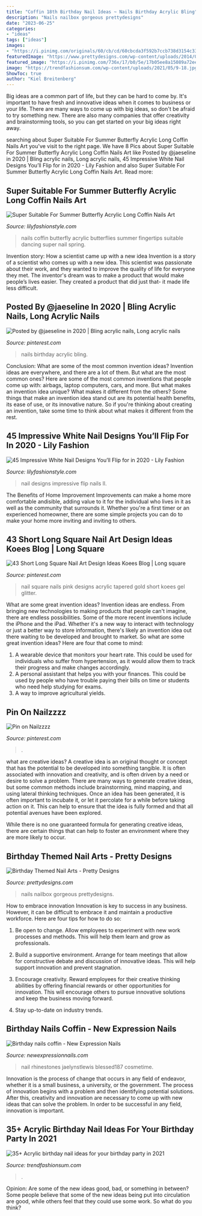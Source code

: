 ```yaml
---
title: "Coffin 18th Birthday Nail Ideas ~ Nails Birthday Acrylic Bling"
description: "Nails nailbox gorgeous prettydesigns"
date: "2023-06-25"
categories:
- "ideas"
tags: ["ideas"]
images:
- "https://i.pinimg.com/originals/60/cb/cd/60cbcda3f592b7ccb738d3154c3316f0.jpg"
featuredImage: "https://www.prettydesigns.com/wp-content/uploads/2014/07/Cute-Nails2.jpg"
featured_image: "https://i.pinimg.com/736x/17/b0/5e/17b05ee8a15089a72ee82f25a8c7f3f6.jpg"
image: "https://trendfashionsum.com/wp-content/uploads/2021/05/9-18.jpg"
ShowToc: true
author: "Kiel Breitenberg"
---
```



Big ideas are a common part of life, but they can be hard to come by. It's important to have fresh and innovative ideas when it comes to business or your life. There are many ways to come up with big ideas, so don't be afraid to try something new. There are also many companies that offer creativity and brainstorming tools, so you can get started on your big ideas right away.

	

		
searching about Super Suitable For Summer Butterfly Acrylic Long Coffin Nails Art you've visit to the right page. We have 8 Pics about Super Suitable For Summer Butterfly Acrylic Long Coffin Nails Art like Posted by @jaeseline in 2020 | Bling acrylic nails, Long acrylic nails, 45 Impressive White Nail Designs You’ll Flip for in 2020 - Lily Fashion and also Super Suitable For Summer Butterfly Acrylic Long Coffin Nails Art. Read more:
		
    
## Super Suitable For Summer Butterfly Acrylic Long Coffin Nails Art

<img loading=lazy src="https://lilyfashionstyle.com/wp-content/uploads/2020/05/16-4.jpg" onerror="this.onerror=null;this.src='https://tse1.mm.bing.net/th?id=OIP.vIG-OCWaAiQExmx3gS6WSQHaJx&amp;pid=15.1';" alt="Super Suitable For Summer Butterfly Acrylic Long Coffin Nails Art">

_Source: lilyfashionstyle.com_

>nails coffin butterfly acrylic butterflies summer fingertips suitable dancing super nail spring. 

	

Invention story: How a scientist came up with a new idea
Invention is a story of a scientist who comes up with a new idea. This scientist was passionate about their work, and they wanted to improve the quality of life for everyone they met. The inventor's dream was to make a product that would make people’s lives easier. They created a product that did just that- it made life less difficult.

    
## Posted By @jaeseline In 2020 | Bling Acrylic Nails, Long Acrylic Nails

<img loading=lazy src="https://i.pinimg.com/736x/1b/bc/2b/1bbc2bbf714a6501c67d5614ddd9b6a7.jpg" onerror="this.onerror=null;this.src='https://tse3.mm.bing.net/th?id=OIP.kGHKjW1IvChRwMV32_e_nwHaJQ&amp;pid=15.1';" alt="Posted by @jaeseline in 2020 | Bling acrylic nails, Long acrylic nails">

_Source: pinterest.com_

>nails birthday acrylic bling. 

	

Conclusion: What are some of the most common invention ideas?
Invention ideas are everywhere, and there are a lot of them. But what are the most common ones? Here are some of the most common inventions that people come up with: airbags, laptop computers, cars, and more. 
But what makes an invention idea unique? What makes it different from the others? 
Some things that make an invention idea stand out are its potential health benefits, its ease of use, or its innovative nature. So if you're thinking about creating an invention, take some time to think about what makes it different from the rest.

    
## 45 Impressive White Nail Designs You’ll Flip For In 2020 - Lily Fashion

<img loading=lazy src="https://lilyfashionstyle.com/wp-content/uploads/2020/02/29-15.jpg" onerror="this.onerror=null;this.src='https://tse3.mm.bing.net/th?id=OIP.gQtCHA9Ql7XdM7oj-j9n-QHaK8&amp;pid=15.1';" alt="45 Impressive White Nail Designs You’ll Flip for in 2020 - Lily Fashion">

_Source: lilyfashionstyle.com_

>nail designs impressive flip nails ll. 

	

The Benefits of Home Improvement
Improvements can make a home more comfortable andisible, adding value to it for the individual who lives in it as well as the community that surrounds it. Whether you're a first timer or an experienced homeowner, there are some simple projects you can do to make your home more inviting and inviting to others.

    
## 43 Short Long Square Nail Art Design Ideas Koees Blog | Long Square

<img loading=lazy src="https://i.pinimg.com/originals/60/cb/cd/60cbcda3f592b7ccb738d3154c3316f0.jpg" onerror="this.onerror=null;this.src='https://tse4.mm.bing.net/th?id=OIP._9G27sNRCiZYBd230AeX9gHaJ3&amp;pid=15.1';" alt="43 Short Long Square Nail Art Design Ideas Koees Blog | Long square">

_Source: pinterest.com_

>nail square nails pink designs acrylic tapered gold short koees gel glitter. 

	

What are some great invention ideas?
Invention ideas are endless. From bringing new technologies to making products that people can't imagine, there are endless possibilities. Some of the more recent inventions include the iPhone and the iPad. Whether it's a new way to interact with technology or just a better way to store information, there's likely an invention idea out there waiting to be developed and brought to market. So what are some great invention ideas? Here are four that come to mind: 
1) A wearable device that monitors your heart rate. This could be used for individuals who suffer from hypertension, as it would allow them to track their progress and make changes accordingly. 
2) A personal assistant that helps you with your finances. This could be used by people who have trouble paying their bills on time or students who need help studying for exams. 
3) A way to improve agricultural yields.

    
## Pin On Nailzzzz

<img loading=lazy src="https://i.pinimg.com/736x/17/b0/5e/17b05ee8a15089a72ee82f25a8c7f3f6.jpg" onerror="this.onerror=null;this.src='https://tse3.mm.bing.net/th?id=OIP.SnqHHhX68eP8DEIM4_nHTQHaKC&amp;pid=15.1';" alt="Pin on Nailzzzz">

_Source: pinterest.com_

>. 

	

what are creative ideas?
A creative idea is an original thought or concept that has the potential to be developed into something tangible. It is often associated with innovation and creativity, and is often driven by a need or desire to solve a problem.
There are many ways to generate creative ideas, but some common methods include brainstorming, mind mapping, and using lateral thinking techniques. Once an idea has been generated, it is often important to incubate it, or let it percolate for a while before taking action on it. This can help to ensure that the idea is fully formed and that all potential avenues have been explored.

While there is no one guaranteed formula for generating creative ideas, there are certain things that can help to foster an environment where they are more likely to occur.

    
## Birthday Themed Nail Arts - Pretty Designs

<img loading=lazy src="https://www.prettydesigns.com/wp-content/uploads/2014/07/Cute-Nails2.jpg" onerror="this.onerror=null;this.src='https://tse3.mm.bing.net/th?id=OIP.zno4wyKtxhCh1fElYppYjgHaHa&amp;pid=15.1';" alt="Birthday Themed Nail Arts - Pretty Designs">

_Source: prettydesigns.com_

>nails nailbox gorgeous prettydesigns. 

	

How to embrace innovation
Innovation is key to success in any business. However, it can be difficult to embrace it and maintain a productive workforce. Here are four tips for how to do so:
1) Be open to change. Allow employees to experiment with new work processes and methods. This will help them learn and grow as professionals.

2) Build a supportive environment. Arrange for team meetings that allow for constructive debate and discussion of innovative ideas. This will help support innovation and prevent stagnation.

3) Encourage creativity. Reward employees for their creative thinking abilities by offering financial rewards or other opportunities for innovation. This will encourage others to pursue innovative solutions and keep the business moving forward.

4) Stay up-to-date on industry trends.

    
## Birthday Nails Coffin - New Expression Nails

<img loading=lazy src="https://newexpressionnails.com/wp-content/uploads/parser/birthday-nails-coffin-1.jpg" onerror="this.onerror=null;this.src='https://tse4.mm.bing.net/th?id=OIP.QoLPIApyRqjE3vyqLkh-vgHaJ3&amp;pid=15.1';" alt="Birthday nails coffin - New Expression Nails">

_Source: newexpressionnails.com_

>nail rhinestones jaelynstlewis blessed187 cosmetime. 

	

Innovation is the process of change that occurs in any field of endeavor, whether it is a small business, a university, or the government. The process of innovation begins with a problem and then identifying potential solutions. After this, creativity and innovation are necessary to come up with new ideas that can solve the problem. In order to be successful in any field, innovation is important.

    
## 35+ Acrylic Birthday Nail Ideas For Your Birthday Party In 2021

<img loading=lazy src="https://trendfashionsum.com/wp-content/uploads/2021/05/9-18.jpg" onerror="this.onerror=null;this.src='https://tse1.mm.bing.net/th?id=OIP.gPNhAcqagwOlHq2xgaPqJQHaLH&amp;pid=15.1';" alt="35+ Acrylic birthday nail ideas for your birthday party in 2021">

_Source: trendfashionsum.com_

>. 

	

Opinion: Are some of the new ideas good, bad, or something in between?
Some people believe that some of the new ideas being put into circulation are good, while others feel that they could use some work. So what do you think?

